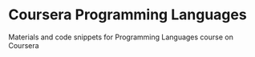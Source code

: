 Coursera Programming Languages
==============================

Materials and code snippets for Programming Languages course on Coursera
